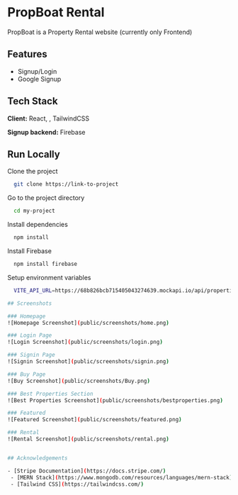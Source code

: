 
# PropBoat Rental

PropBoat is a Property Rental website (currently only Frontend)


## Features

- Signup/Login 
- Google Signup



## Tech Stack

**Client:** React, , TailwindCSS

**Signup backend:** Firebase


## Run Locally

Clone the project

```bash
  git clone https://link-to-project
```

Go to the project directory

```bash
  cd my-project
```

Install dependencies

```bash
  npm install
```

Install Firebase

```bash
  npm install firebase
```

Setup environment variables

```bash
  VITE_API_URL=https://68b826bcb715405043274639.mockapi.io/api/properties/PropertyListing

## Screenshots

### Homepage
![Homepage Screenshot](public/screenshots/home.png)

### Login Page
![Login Screenshot](public/screenshots/login.png)

### Signin Page
![Signin Screenshot](public/screenshots/signin.png)

### Buy Page
![Buy Screenshot](public/screenshots/Buy.png)

### Best Properties Section
![Best Properties Screenshot](public/screenshots/bestproperties.png)

### Featured
![Featured Screenshot](public/screenshots/featured.png)

### Rental
![Rental Screenshot](public/screenshots/rental.png)


## Acknowledgements

- [Stripe Documentation](https://docs.stripe.com/)
 - [MERN Stack](https://www.mongodb.com/resources/languages/mern-stack)
 - [Tailwind CSS](https://tailwindcss.com/)

